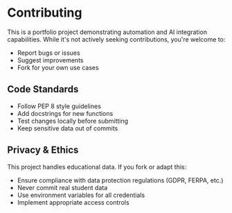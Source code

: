 # Contributing

This is a portfolio project demonstrating automation and AI integration capabilities. While it's not actively seeking contributions, you're welcome to:

- Report bugs or issues
- Suggest improvements
- Fork for your own use cases

## Code Standards

- Follow PEP 8 style guidelines
- Add docstrings for new functions
- Test changes locally before submitting
- Keep sensitive data out of commits

## Privacy & Ethics

This project handles educational data. If you fork or adapt this:

- Ensure compliance with data protection regulations (GDPR, FERPA, etc.)
- Never commit real student data
- Use environment variables for all credentials
- Implement appropriate access controls

